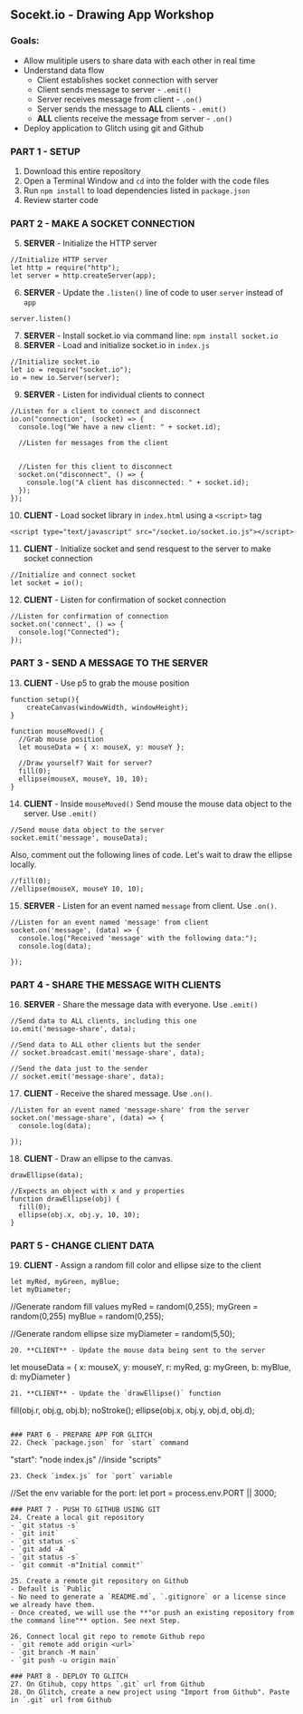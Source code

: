 Socekt.io - Drawing App Workshop
--------------------------------

### Goals:
- Allow mulitiple users to share data with each other in real time
- Understand data flow  
  - Client establishes socket connection with server  
  - Client sends message to server - `.emit()`  
  - Server receives message from client - `.on()`  
  - Server sends the message to **ALL** clients - `.emit()`  
  - **ALL** clients receive the message from server - `.on()`
- Deploy application to Glitch using git and Github  

### PART 1 - SETUP
1. Download this entire repository
2. Open a Terminal Window and `cd` into the folder with the code files
3. Run `npm install` to load dependencies listed in `package.json`
4. Review starter code

### PART 2 - MAKE A SOCKET CONNECTION
5. **SERVER** - Initialize the HTTP server
```
//Initialize HTTP server
let http = require("http");
let server = http.createServer(app);
```
6. **SERVER** - Update the `.listen()` line of code to user `server` instead of `app`
```
server.listen()
```
7. **SERVER** - Install socket.io via command line: `npm install socket.io` 
8. **SERVER** - Load and initialize socket.io in `index.js`
```
//Initialize socket.io
let io = require("socket.io");
io = new io.Server(server);
```
9. **SERVER** - Listen for individual clients to connect
```
//Listen for a client to connect and disconnect
io.on("connection", (socket) => {
  console.log("We have a new client: " + socket.id);
  
  //Listen for messages from the client


  //Listen for this client to disconnect
  socket.on("disconnect", () => {
    console.log("A client has disconnected: " + socket.id);
  });
});
```
10. **CLIENT** - Load socket library in `index.html` using a `<script>` tag
```
<script type="text/javascript" src="/socket.io/socket.io.js"></script>
```
11. **CLIENT** - Initialize socket and send resquest to the server to make socket connection
```
//Initialize and connect socket
let socket = io();
```
12. **CLIENT** - Listen for confirmation of socket connection
```
//Listen for confirmation of connection
socket.on('connect', () => {
  console.log("Connected");
});
```

### PART 3 - SEND A MESSAGE TO THE SERVER
13. **CLIENT** - Use p5 to grab the mouse position
```
function setup(){
    createCanvas(windowWidth, windowHeight);
}

function mouseMoved() {
  //Grab mouse position
  let mouseData = { x: mouseX, y: mouseY };

  //Draw yourself? Wait for server?
  fill(0);
  ellipse(mouseX, mouseY, 10, 10);
}
```
14. **CLIENT** - Inside `mouseMoved()` Send mouse the mouse data object to the server. Use `.emit()`
```
//Send mouse data object to the server
socket.emit('message', mouseData);
```
Also, comment out the following lines of code. Let's wait to draw the ellipse locally.
```
//fill(0);
//ellipse(mouseX, mouseY 10, 10);
```
15. **SERVER** - Listen for an event named `message` from client. Use `.on()`.
```
//Listen for an event named 'message' from client
socket.on('message', (data) => {
  console.log("Received 'message' with the following data:");
  console.log(data);

});
```

### PART 4 - SHARE THE MESSAGE WITH CLIENTS
16. **SERVER** - Share the message data with everyone. Use `.emit()`
```
//Send data to ALL clients, including this one
io.emit('message-share', data);

//Send data to ALL other clients but the sender
// socket.broadcast.emit('message-share', data);

//Send the data just to the sender
// socket.emit('message-share', data);
```
17. **CLIENT** - Receive the shared message. Use `.on()`.
```
//Listen for an event named 'message-share' from the server
socket.on('message-share', (data) => {
  console.log(data);

});
```
18. **CLIENT** - Draw an ellipse to the canvas.
```
drawEllipse(data);
```
```
//Expects an object with x and y properties
function drawEllipse(obj) {
  fill(0);
  ellipse(obj.x, obj.y, 10, 10);
}
```

### PART 5 - CHANGE CLIENT DATA
19. **CLIENT** - Assign a random fill color and ellipse size to the client
```
let myRed, myGreen, myBlue;
let myDiameter;
```
//Generate random fill values
myRed = random(0,255);
myGreen = random(0,255)
myBlue = random(0,255);

//Generate random ellipse size
myDiameter = random(5,50);
```
20. **CLIENT** - Update the mouse data being sent to the server
```
let mouseData = {
  x: mouseX,
  y: mouseY,
  r: myRed,
  g: myGreen,
  b: myBlue,
  d: myDiameter
}
```
21. **CLIENT** - Update the `drawEllipse()` function
```
fill(obj.r, obj.g, obj.b);
noStroke();
ellipse(obj.x, obj.y, obj.d, obj.d);
```

### PART 6 - PREPARE APP FOR GLITCH
22. Check `package.json` for `start` command
```
"start": "node index.js" //inside "scripts"
```
23. Check `index.js` for `port` variable
```
//Set the env variable for the port:
let port = process.env.PORT || 3000;
```
### PART 7 - PUSH TO GITHUB USING GIT
24. Create a local git repository
- `git status -s`
- `git init`
- `git status -s`
- `git add -A`
- `git status -s`
- `git commit -m"Initial commit"`

25. Create a remote git repository on Github
- Default is `Public`
- No need to generate a `README.md`, `.gitignore` or a license since we already have them. 
- Once created, we will use the **"or push an existing repository from the command line"** option. See next Step.

26. Connect local git repo to remote Github repo
- `git remote add origin <url>`
- `git branch -M main`
- `git push -u origin main`

### PART 8 - DEPLOY TO GLITCH
27. On Gtihub, copy https `.git` url from Github
28. On Glitch, create a new project using "Import from Github". Paste in `.git` url from Github

